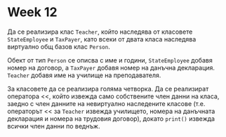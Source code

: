 # Week 12

Да се реализира клас `Teacher`, който наследява от класовете `StateEmployee` и `TaxPayer`, като всеки от двата класа наследява виртуално общ базов клас `Person`.  

Обект от тип `Person` се описва с име и години, `StateEmployee` добавя номер на договор, а `TaxPayer` добавя номер на данъчна декларация. `Teacher` добавя име на училище на преподавателя.  

За класовете да се реализира голяма четворка. Да се реализират оператора <<, който извежда само собствените член данни на класа, заедно с член данните на невиртуално наследените класове (т.е. операторът << за `Teacher` извежда училището, номера на данъчната декларация и номера на трудовия договор), докато `print()` извежда всички член данни по веднъж.